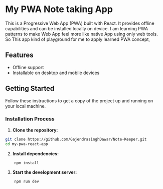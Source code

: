 # My PWA Note taking App

This is a Progressive Web App (PWA) built with React. It provides offline capabilities and can be installed locally on device. I am learning PWA patterns to make Web App feel more like native App using only web tools. So This app kind of playground for me to apply learned PWA concept,

## Features

- Offline support
- Installable on desktop and mobile devices

## Getting Started

Follow these instructions to get a copy of the project up and running on your local machine.

### Installation Process

1. **Clone the repository:**

```bash
git clone https://github.com/GajendrasinghDawar/Note-Keeper.git
cd my-pwa-react-app
```

2. **Install dependencies:**

```bash
    npm install
```

3. **Start the development server:**
```bash
    npm run dev 
```